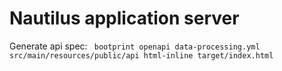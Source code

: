 # Nautilus application server

Generate api spec:
`` 
bootprint openapi data-processing.yml src/main/resources/public/api
html-inline target/index.html
``
